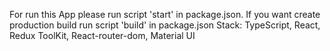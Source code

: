 For run this App please run script 'start' in package.json.
If you want create production build run script 'build' in package.json
Stack: TypeScript, React, Redux ToolKit, React-router-dom, Material UI
